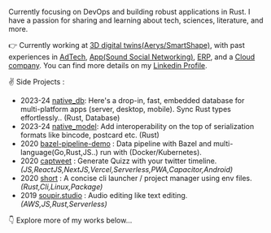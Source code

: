 Currently focusing on DevOps and building robust applications in Rust. I have a passion for sharing and learning about tech, sciences, literature, and more.

👉 Currently working at [3D digital twins(Aerys/SmartShape)](https://smartshape.com/), with past experiences in [AdTech](https://www.sublime.xyz/en), [App(Sound Social Networking)](https://thms.works/work/sounds-app), [ERP](http://www.imagina-international.com/), and a [Cloud company](https://www.apalia.net/).
You can find more details on my [Linkedin Profile](https://www.linkedin.com/in/vincentherlemont/).

✌️ Side Projects :

- 2023-24 [native_db](https://github.com/vincent-herlemont/native_db): Here's a drop-in, fast, embedded database for multi-platform apps (server, desktop, mobile). Sync Rust types effortlessly.. (Rust, Database)
- 2023-24 [native_model](https://github.com/vincent-herlemont/native_model): Add interoperability on the top of serialization formats like bincode, postcard etc. (Rust)
- 2020 [bazel-pipeline-demo](https://github.com/vincent-herlemont/bazel-pipeline-demo) : Data pipeline with Bazel and multi-language(Go,Rust,JS..) run with (Docker/Kubernetes).
- 2020 [captweet](https://github.com/vincent-herlemont/captweet) : Generate Quizz with your twitter timeline. _(JS,ReactJS,NextJS,Vercel,Serverless,PWA,Capacitor,Android)_
- 2020 [short](https://github.com/vincent-herlemont/short) : A concise cli launcher / project manager using env files. _(Rust,Cli,Linux,Package)_
- 2019 [soupir.studio](https://github.com/vincent-herlemont/soupir.studio-post-mortem) : Audio editing like text editing. _(AWS,JS,Rust,Serverless)_

👇 Explore more of my works below...
